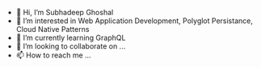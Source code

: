- 👋 Hi, I’m Subhadeep Ghoshal
- 👀 I’m interested in Web Application Development, Polyglot Persistance, Cloud Native Patterns
- 🌱 I’m currently learning GraphQL
- 💞️ I’m looking to collaborate on ...
- 📫 How to reach me ...

<!---
subhadeepghoshal/subhadeepghoshal is a ✨ special ✨ repository because its `README.md` (this file) appears on your GitHub profile.
You can click the Preview link to take a look at your changes.
--->
